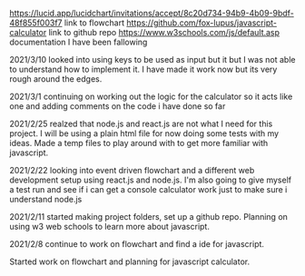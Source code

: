 https://lucid.app/lucidchart/invitations/accept/8c20d734-94b9-4b09-9bdf-48f855f003f7 link to flowchart
https://github.com/fox-lupus/javascript-calculator link to github repo
https://www.w3schools.com/js/default.asp documentation I have been fallowing

2021/3/10 looked into using keys to be used as input but it but I was not able to understand how to implement it. I have made it work now but its very rough around the edges.

2021/3/1 continuing on working out the logic for the calculator so it acts like one and adding comments on the code i have done so far

2021/2/25 realzed that node.js and react.js are not what I need for this project. I will be using a plain html file for now doing some tests with my ideas. Made a temp files to play around with to get more familiar with javascript. 

2021/2/22 looking into event driven flowchart and a different web development setup using react.js and node.js. I'm also going to give myself a test run and see if i can get a console calculator work just to make sure i understand node.js

2021/2/11 started making project folders, set up a github repo. Planning on using w3 web schools to learn more about javascript. 

2021/2/8 continue to work on flowchart and find a ide for javascript.

Started work on flowchart and planning for javascript calculator.
